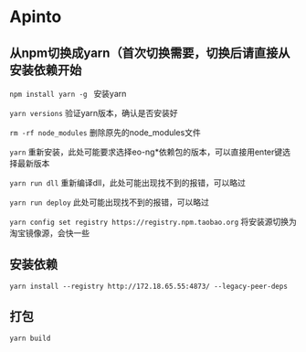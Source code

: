 # Apinto

## 从npm切换成yarn（首次切换需要，切换后请直接从安装依赖开始
`npm install yarn -g ` 安装yarn

`yarn versions` 验证yarn版本，确认是否安装好

`rm -rf node_modules` 删除原先的node_modules文件

`yarn`  重新安装，此处可能要求选择eo-ng*依赖包的版本，可以直接用enter键选择最新版本

`yarn run dll` 重新编译dll，此处可能出现找不到的报错，可以略过

`yarn run deploy` 此处可能出现找不到的报错，可以略过

`yarn config set registry https://registry.npm.taobao.org`  将安装源切换为淘宝镜像源，会快一些

## 安装依赖
`yarn install --registry http://172.18.65.55:4873/ --legacy-peer-deps`

## 打包
`yarn build`
